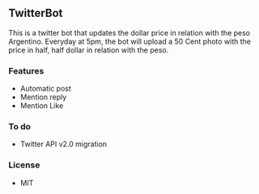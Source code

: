 ## TwitterBot

This is a twitter bot that updates the dollar price in relation with the peso Argentino.
Everyday at 5pm, the bot will upload a 50 Cent photo with the price in half, half dollar in relation with the peso.

### Features
- Automatic post
- Mention reply
- Mention Like

### To do
- Twitter API v2.0 migration

### License 
* MIT
